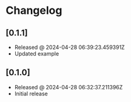 # Changelog

## [0.1.1]

- Released @ 2024-04-28 06:39:23.459391Z
- Updated example

## [0.1.0]

- Released @ 2024-04-28 06:32:37.211396Z
- Initial release
